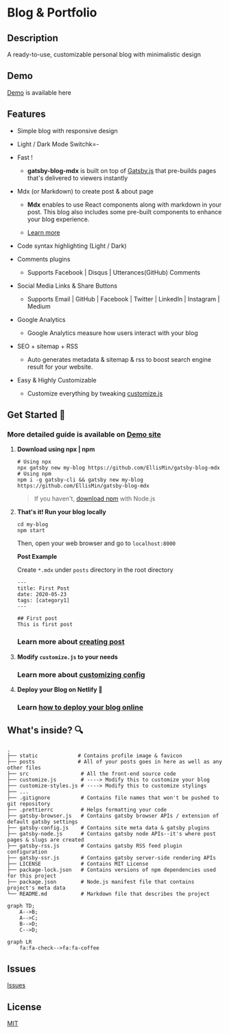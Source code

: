 # Blog & Portfolio

## Description

A ready-to-use, customizable personal blog with minimalistic design

## Demo

[Demo](https://gatsby-blog-mdx.now.sh/) is available here

## Features

- Simple blog with responsive design

- Light / Dark Mode Switchk=-

- Fast !

  - **gatsby-blog-mdx** is built on top of [Gatsby.js](https://www.gatsbyjs.org/) that pre-builds pages that's delivered to viewers instantly

- Mdx (or Markdown) to create post & about page

  - **Mdx** enables to use React components along with markdown in your post. This blog also includes some pre-built components to enhance your blog experience.

  - [Learn more](https://gatsby-blog-mdx.now.sh/2020/05/md-mdx/)

- Code syntax highlighting (Light / Dark)

  <!-- ![](/static/readme-images/light-dark-code.png) -->

- Comments plugins

  - Supports Facebook | Disqus | Utterances(GitHub) Comments

* Social Media Links & Share Buttons

  - Supports Email | GitHub | Facebook | Twitter | LinkedIn | Instagram | Medium

* Google Analytics

  - Google Analytics measure how users interact with your blog

- SEO + sitemap + RSS

  - Auto generates metadata & sitemap & rss to boost search engine result for your website.

* Easy & Highly Customizable

  - Customize everything by tweaking [customize.js](https://gatsby-blog-mdx.now.sh/2020/05/4-customize/)

## Get Started 🚀

### More detailed guide is available on [Demo site](https://gatsby-blog-mdx.now.sh)

1.  **Download using npx | npm**

    ```bash{promptUser: root}{outputLines: 1, 3}
    # Using npx
    npx gatsby new my-blog https://github.com/EllisMin/gatsby-blog-mdx
    # Using npm
    npm i -g gatsby-cli && gatsby new my-blog https://github.com/EllisMin/gatsby-blog-mdx
    ```

    > If you haven't, [download npm](https://nodejs.org/en/) with Node.js

2.  **That's it! Run your blog locally**

    ```bash{promptUser: root}
    cd my-blog
    npm start
    ```

    Then, open your web browser and go to `localhost:8000`

    **Post Example**

    Create `*.mdx` under `posts` directory in the root directory

    ```
    ---
    title: First Post
    date: 2020-05-23
    tags: [category1]
    ---

    ## First post
    This is first post
    ```

    ### Learn more about [creating post](https://gatsby-blog-mdx.now.sh/2020/05/3-create-post/)

3.  **Modify `customize.js` to your needs**

    ### Learn more about [customizing config](https://gatsby-blog-mdx.now.sh/2020/05/4-customize/)

4.  **Deploy your Blog on Netlify 💫**

    ### Learn [how to deploy your blog online](https://gatsby-blog-mdx.now.sh/2020/05/5-deploy/)

## What's inside? 🔍

```
.
├── static             # Contains profile image & favicon
├── posts              # All of your posts goes in here as well as any other files
├── src                 # All the front-end source code
├── customize.js        # ----> Modify this to customize your blog
├── customize-styles.js # ----> Modify this to customize stylings
├── ...
├── .gitignore          # Contains file names that won't be pushed to git repository
├── .prettierrc         # Helps formatting your code
├── gatsby-browser.js   # Contains gatsby browser APIs / extension of default gatsby settings
├── gatsby-config.js    # Contains site meta data & gatsby plugins
├── gatsby-node.js      # Contains gatsby node APIs--it's where post pages & slugs are created
├── gatsby-rss.js       # Contains gatsby RSS feed plugin configuration
├── gatsby-ssr.js       # Contains gatsby server-side rendering APIs
├── LICENSE             # Contains MIT License
├── package-lock.json   # Contains versions of npm dependencies used for this project
├── package.json        # Node.js manifest file that contains project's meta data
└── README.md           # Markdown file that describes the project
```

```mermaid
graph TD;
    A-->B;
    A-->C;
    B-->D;
    C-->D;
```

```mermaid
graph LR
    fa:fa-check-->fa:fa-coffee
```

## Issues

[Issues](https://github.com/EllisMin/gatsby-blog-mdx/issues)

## License

[MIT](https://github.com/EllisMin/gatsby-blog-mdx/blob/master/LICENSE)
